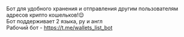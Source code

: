 Бот для удобного хранения и отправления другим пользователям адресов крипто кошельков!😌  
Бот поддерживает 2 языка, ру и англ  
Рабочий бот - https://t.me/wallets_list_bot
